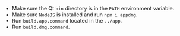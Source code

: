 - Make sure the Qt `bin` directory is in the `PATH` environment variable.
- Make sure `NodeJS` is installed and run `npm i appdmg`.
- Run `build.app.command` located in the `../app`.
- Run `build.dmg.command`.
